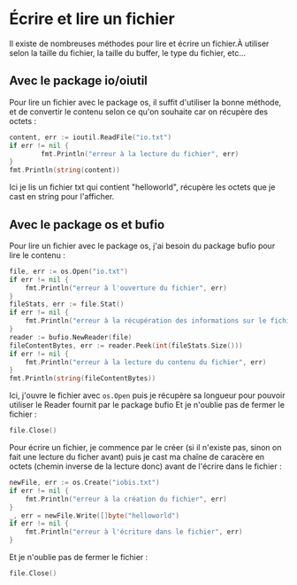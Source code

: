 # Écrire et lire un fichier

Il existe de nombreuses méthodes pour lire et écrire un fichier.À utiliser selon la taille du fichier, la taille du buffer, le type du fichier, etc...

## Avec le package io/oiutil

Pour lire un fichier avec le package os, il suffit d'utiliser la bonne méthode, et de convertir le contenu selon ce qu'on souhaite car on récupère des octets :
```go
content, err := ioutil.ReadFile("io.txt")
if err != nil {
		fmt.Println("erreur à la lecture du fichier", err)
}
fmt.Println(string(content))
```
Ici je lis un fichier txt qui contient "helloworld", récupère les octets que je cast en string pour l'afficher.

## Avec le package os et bufio

Pour lire un fichier avec le package os, j'ai besoin du package bufio pour lire le contenu :
```go
file, err := os.Open("io.txt")
if err != nil {
	fmt.Println("erreur à l'ouverture du fichier", err)
}
fileStats, err := file.Stat()
if err != nil {
	fmt.Println("erreur à la récupération des informations sur le fichier", err)
}
reader := bufio.NewReader(file)
fileContentBytes, err := reader.Peek(int(fileStats.Size()))
if err != nil {
	fmt.Println("erreur à la lecture du contenu du fichier", err)
}
fmt.Println(string(fileContentBytes))
```
Ici, j'ouvre le fichier avec ``os.Open`` puis je récupère sa longueur pour pouvoir utiliser le Reader fournit par le package bufio
Et je n'oublie pas de fermer le fichier :
```go
file.Close()
```
Pour écrire un fichier, je commence par le créer (si il n'existe pas, sinon on fait une lecture du ficher avant) puis je cast ma chaîne de caracère en octets (chemin inverse de la lecture donc) avant de l'écrire dans le fichier :
```go
newFile, err := os.Create("iobis.txt")
if err != nil {
	fmt.Println("erreur à la création du fichier", err)
}
_, err = newFile.Write([]byte("helloworld")
if err != nil {
	fmt.Println("erreur à l'écriture dans le fichier", err)
}
```
Et je n'oublie pas de fermer le fichier : 
```go
file.Close()
```
